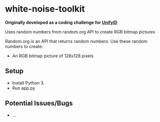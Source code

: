 # white-noise-toolkit
**Originally developed as a coding challenge for [UnifyID](https://unify.id)**

Uses random numbers from random.org API to create RGB bitmap pictures

Random.org is an API that returns random numbers. Use these random numbers to create:
* An RGB bitmap picture of 128x128 pixels

## Setup
* Install Python 3.
* Run app.py

## Potential Issues/Bugs
* ...
